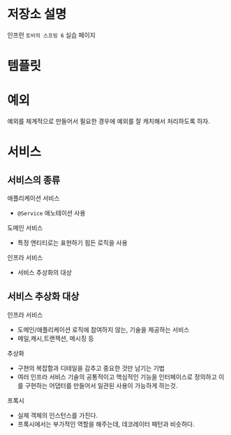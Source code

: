 # 저장소 설명
인프런 `토비의 스프링 6` 실습 페이지

# 템플릿


# 예외
예외를 체계적으로 만들어서 필요한 경우에 예외를 잘 캐치해서 처리하도록 하자. 

# 서비스 
## 서비스의 종류
애플리케이션 서비스
- `@Service` 애노테이션 사용

도메인 서비스
- 특정 엔티티로는 표현하기 힘든 로직을 사용

인프라 서비스
- 서비스 추상화의 대상 

## 서비스 추상화 대상
인프라 서비스
- 도메인/애플리케이션 로직에 참여하지 않는, 기술을 제공하는 서비스
- 메일,캐시,트랜잭션, 메시징 등

추상화
- 구현의 복잡함과 디테일을 감추고 중요한 것만 남기는 기법
- 여러 인프라 서비스 기술의 공통적이고 핵심적인 기능을 인터페이스로 정의하고 이를 구현하는 어댑터를 만들어서 일관된 사용이 가능하게 하는것. 

프록시
- 실제 객체의 인스턴스를 가진다.
- 프록시에서는 부가적인 역할을 해주는데, 데코레이터 패턴과 비슷하다. 

